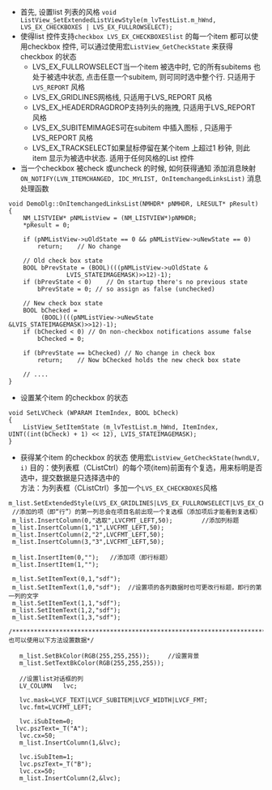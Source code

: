 * 首先, 设置list 列表的风格
    `void ListView_SetExtendedListViewStyle(m_lvTestList.m_hWnd, LVS_EX_CHECKBOXES | LVS_EX_FULLROWSELECT);`  
* 使得list 控件支持`checkbox LVS_EX_CHECKBOXESlist` 的每一个item 都可以使用checkbox 控件, 可以通过使用宏`ListView_GetCheckState` 来获得checkbox 的状态  
    * LVS_EX_FULLROWSELECT当一个item 被选中时, 它的所有subitems 也处于被选中状态, 点击任意一个subitem, 则可同时选中整个行. 只适用于`LVS_REPORT` 风格
    * LVS_EX_GRIDLINES网格线, 只适用于LVS_REPORT 风格
    * LVS_EX_HEADERDRAGDROP支持列头的拖拽, 只适用于LVS_REPORT 风格
    * LVS_EX_SUBITEMIMAGES可在subitem 中插入图标 , 只适用于LVS_REPORT 风格
    * LVS_EX_TRACKSELECT如果鼠标停留在某个item 上超过1 秒钟, 则此item 显示为被选中状态. 适用于任何风格的List 控件
* 当一个checkbox 被check 或uncheck 的时候, 如何获得通知 添加消息映射 `ON_NOTIFY(LVN_ITEMCHANGED, IDC_MYLIST, OnItemchangedLinksList)`
消息处理函数
```MFC
void DemoDlg::OnItemchangedLinksList(NMHDR* pNMHDR, LRESULT* pResult) 
{
    NM_LISTVIEW* pNMListView = (NM_LISTVIEW*)pNMHDR;
    *pResult = 0;

    if (pNMListView->uOldState == 0 && pNMListView->uNewState == 0)
        return;    // No change

    // Old check box state
    BOOL bPrevState = (BOOL)(((pNMListView->uOldState & 
                LVIS_STATEIMAGEMASK)>>12)-1);  
    if (bPrevState < 0)    // On startup there's no previous state 
        bPrevState = 0; // so assign as false (unchecked)

    // New check box state
    BOOL bChecked = 
         (BOOL)(((pNMListView->uNewState &LVIS_STATEIMAGEMASK)>>12)-1);   
    if (bChecked < 0) // On non-checkbox notifications assume false
        bChecked = 0;

    if (bPrevState == bChecked) // No change in check box
        return;    // Now bChecked holds the new check box state

    // ....
}
```
* 设置某个item 的checkbox 的状态
```MFC
void SetLVCheck (WPARAM ItemIndex, BOOL bCheck)
{
    ListView_SetItemState (m_lvTestList.m_hWnd, ItemIndex, UINT((int(bCheck) + 1) << 12), LVIS_STATEIMAGEMASK);
}
```
* 获得某个item 的checkbox 的状态 使用宏`ListView_GetCheckState(hwndLV, i)`
目的：使列表框（CListCtrl）的每个项(item)前面有个复选，用来标明是否选中，提交数据是只选择选中的  
方法：为列表框（CListCtrl）多加一个`LVS_EX_CHECKBOXES`风格  

```MFC
m_list.SetExtendedStyle(LVS_EX_GRIDLINES|LVS_EX_FULLROWSELECT|LVS_EX_CHECKBOXES);
 //添加的项（即“行”）的第一列总会在项目名前出现一个复选框（添加项后才能看到复选框）
 m_list.InsertColumn(0,"选取",LVCFMT_LEFT,50);        //添加列标题
 m_list.InsertColumn(1,"1",LVCFMT_LEFT,50);
 m_list.InsertColumn(2,"2",LVCFMT_LEFT,50);
 m_list.InsertColumn(3,"3",LVCFMT_LEFT,50);

 m_list.InsertItem(0,"");   //添加项（即行标题）
 m_list.InsertItem(1,"");
 
 m_list.SetItemText(0,1,"sdf");
 m_list.SetItemText(1,0,"sdf");  //设置项的各列数据时也可更改行标题，即行的第一列的文字
 m_list.SetItemText(1,1,"sdf");
 m_list.SetItemText(1,2,"sdf");
 m_list.SetItemText(1,3,"sdf");

/**********************************************************************************
也可以使用以下方法设置数据*/

   m_list.SetBkColor(RGB(255,255,255));     //设置背景
   m_list.SetTextBkColor(RGB(255,255,255));  
 
   //设置list对话框的列   
   LV_COLUMN   lvc;  

   lvc.mask=LVCF_TEXT|LVCF_SUBITEM|LVCF_WIDTH|LVCF_FMT;  
   lvc.fmt=LVCFMT_LEFT;  
   
   lvc.iSubItem=0;  
  lvc.pszText=_T("A");  
   lvc.cx=50;  
   m_list.InsertColumn(1,&lvc);  
   
   lvc.iSubItem=1;  
   lvc.pszText=_T("B");  
   lvc.cx=50;  
   m_list.InsertColumn(2,&lvc);
```